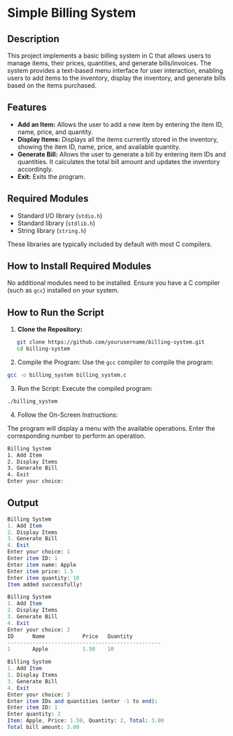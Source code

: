 # Simple Billing System

## Description

This project implements a basic billing system in C that allows users to manage items, their prices, quantities, and generate bills/invoices. The system provides a text-based menu interface for user interaction, enabling users to add items to the inventory, display the inventory, and generate bills based on the items purchased.

## Features

- **Add an Item:** Allows the user to add a new item by entering the item ID, name, price, and quantity.
- **Display Items:** Displays all the items currently stored in the inventory, showing the item ID, name, price, and available quantity.
- **Generate Bill:** Allows the user to generate a bill by entering item IDs and quantities. It calculates the total bill amount and updates the inventory accordingly.
- **Exit:** Exits the program.

## Required Modules

- Standard I/O library (`stdio.h`)
- Standard library (`stdlib.h`)
- String library (`string.h`)

These libraries are typically included by default with most C compilers.

## How to Install Required Modules

No additional modules need to be installed. Ensure you have a C compiler (such as `gcc`) installed on your system.

## How to Run the Script

1. **Clone the Repository:**

```sh
   git clone https://github.com/yourusername/billing-system.git
   cd billing-system
```

2. Compile the Program:
Use the `gcc` compiler to compile the program:
```bash 
gcc -o billing_system billing_system.c
```
3. Run the Script:
Execute the compiled program:
```bash 
./billing_system
```
4. Follow the On-Screen Instructions:

The program will display a menu with the available operations. Enter the corresponding number to perform an operation.
```bash 
Billing System
1. Add Item
2. Display Items
3. Generate Bill
4. Exit
Enter your choice: 
```

## Output
```mathematica
Billing System
1. Add Item
2. Display Items
3. Generate Bill
4. Exit
Enter your choice: 1
Enter item ID: 1
Enter item name: Apple
Enter item price: 1.5
Enter item quantity: 10
Item added successfully!

Billing System
1. Add Item
2. Display Items
3. Generate Bill
4. Exit
Enter your choice: 2
ID      Name            Price   Quantity
-------------------------------------------------
1       Apple           1.50    10

Billing System
1. Add Item
2. Display Items
3. Generate Bill
4. Exit
Enter your choice: 3
Enter item IDs and quantities (enter -1 to end):
Enter item ID: 1
Enter quantity: 2
Item: Apple, Price: 1.50, Quantity: 2, Total: 3.00
Total bill amount: 3.00
```
